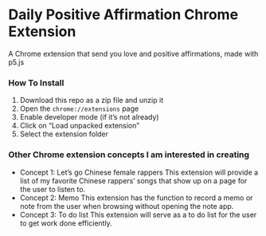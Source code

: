 # Daily Positive Affirmation Chrome Extension

A Chrome extension that send you love and positive affirmations, made with p5.js


### How To Install

1. Download this repo as a zip file and unzip it
2. Open the `chrome://extensions` page
3. Enable developer mode (if it’s not already)
4. Click on “Load unpacked extension”
5. Select the extension folder

### Other Chrome extension concepts I am interested in creating
* Concept 1: Let’s go Chinese female rappers
This extension will provide a list of my favorite Chinese rappers’ songs that show up on a page for the user to listen to.
* Concept 2: Memo
This extension has the function to record a memo or note from the user when browsing without opening the note app.
* Concept 3: To do list
This extension will serve as a to do list for the user to get work done efficiently.